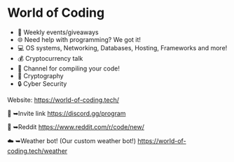 # World of Coding
- 🎉 Weekly events/giveaways
- 🌐 Need help with programming? We got it!
- 💻 OS systems, Networking, Databases, Hosting, Frameworks and more!
- 💰 Cryptocurrency talk
- 💾 Channel for compiling your code! 
- 🔑 Cryptography
- 🔒 Cyber Security

Website:  https://world-of-coding.tech/

🔗 ➥Invite link
https://discord.gg/program

🔗 ➥Reddit
https://www.reddit.com/r/code/new/

☁️ ➥Weather bot! (Our custom weather bot!)
https://world-of-coding.tech/weather 
